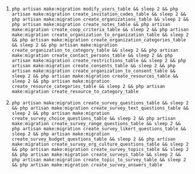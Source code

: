 1. `php artisan make:migration modify_users_table && sleep 2 && php artisan make:migration create_invitation_codes_table && sleep 2 && php artisan make:migration create_organizations_table && sleep 2 && php artisan make:migration create_notes_table && php artisan make:migration create_coop_criteria_table && sleep 2 && php artisan make:migration create_organization_to_organization_table && sleep 2 && php artisan make:migration create_organization_categories_table && sleep 2 && php artisan make:migration create_organization_to_category_table && sleep 2 && php artisan make:migration create_contact_persons_table && sleep 2 && php artisan make:migration create_restrictions_table && sleep 2 && php artisan make:migration create_consents_table && sleep 2 && php artisan make:migration create_organization_to_consent_table && sleep 2 && php artisan make:migration create_resources_table && sleep 2 && php artisan make:migration create_resource_categories_table && sleep 2 && php artisan make:migration create_resource_to_category_table`

2. `php artisan make:migration create_survey_questions_table && sleep 2 && php artisan make:migration create_survey_text_questions_table && sleep 2 && php artisan make:migration create_survey_choice_questions_table && sleep 2 && php artisan make:migration create_survey_range_questions_table && sleep 2 && php artisan make:migration create_survey_likert_questions_table && sleep 2 && php artisan make:migration create_survey_budget_questions_table && sleep 2 && php artisan make:migration create_survey_org_culture_questions_table && sleep 2 && php artisan make:migration create_survey_topics_table && sleep 2 && php artisan make:migration create_surveys_table && sleep 2 && php artisan make:migration create_topic_to_survey_table && sleep 2 && php artisan make:migration create_survey_answers_table`
